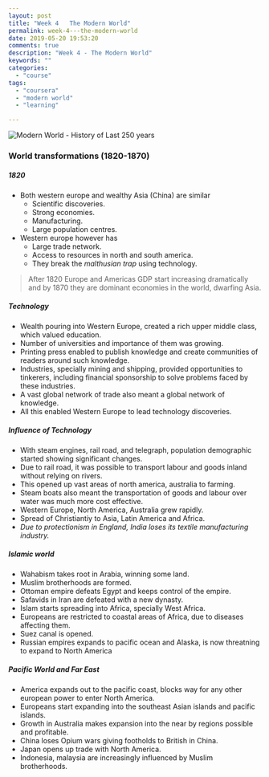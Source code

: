 ```yaml
---
layout: post
title: "Week 4   The Modern World"
permalink: week-4---the-modern-world
date: 2019-05-20 19:53:20
comments: true
description: "Week 4 - The Modern World"
keywords: ""
categories:
  - "course"
tags:
  - "coursera"
  - "modern world"
  - "learning"

---
```


![Modern World - History of Last 250 years](/images/modern-world.png)

### <span>World transformations (1820-1870)</span>

##### 1820
* Both western europe and wealthy Asia (China) are similar
  * Scientific discoveries.
  * Strong economies.
  * Manufacturing.
  * Large population centres.
* Western europe however has
  * Large trade network.
  * Access to resources in north and south america.
  * They break the _malthusian trap_ using technology.

> After 1820 Europe and Americas GDP start increasing dramatically and by 1870 they are dominant economies in the world, dwarfing Asia.

##### Technology
* Wealth pouring into Western Europe, created a rich upper middle class, which valued education.
* Number of universities and importance of them was growing.
* Printing press enabled to publish knowledge and create communities of readers around such knowledge.
* Industries, specially mining and shipping, provided opportunities to tinkerers, including financial sponsorship to solve problems faced by these industries.
* A vast global network of trade also meant a global network of knowledge.
* All this enabled Western Europe to lead technology discoveries.

##### Influence of Technology
* With steam engines, rail road, and telegraph, population demographic started showing significant changes.
* Due to rail road, it was possible to transport labour and goods inland without relying on rivers.
* This opened up vast areas of north america, australia to farming.
* Steam boats also meant the transportation of goods and labour over water was much more cost effective.
* Western Europe, North America, Australia grew rapidly.
* Spread of Christiantiy to Asia, Latin America and Africa.
* _Due to protectionism in England, India loses its textile manufacturing industry._

##### Islamic world
* Wahabism takes root in Arabia, winning some land.
* Muslim brotherhoods are formed.
* Ottoman empire defeats Egypt and keeps control of the empire.
* Safavids in Iran are defeated with a new dynasty.
* Islam starts spreading into Africa, specially West Africa.
* Europeans are restricted to coastal areas of Africa, due to diseases affecting them.
* Suez canal is opened.
* Russian empires expands to pacific ocean and Alaska, is now threatning to expand to North America

##### Pacific World and Far East
* America expands out to the pacific coast, blocks way for any other european power to enter North America.
* Europeans start expanding into the southeast Asian islands and pacific islands.
* Growth in Australia makes expansion into the near by regions possible and profitable.
* China loses Opium wars giving footholds to British in China.
* Japan opens up trade with North America.
* Indonesia, malaysia are increasingly influenced by Muslim brotherhoods.
